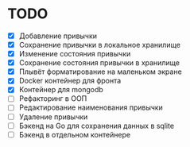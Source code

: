 # TODO

- [x] Добавление привычки
- [x] Сохранение привычки в локальное хранилище
- [x] Изменение состояния привычки
- [x] Сохранение состояния привычки в хранилище
- [x] Плывёт форматирование на маленьком экране
- [x] Docker контейнер для фронта
- [x] Контейнер для mongodb
- [ ] Рефакторинг в ООП
- [ ] Редактирование наименования привычки
- [ ] Удаление привычки
- [ ] Бэкенд на Go для сохранения данных в sqlite
- [ ] Бэкенд в отдельном контейнере